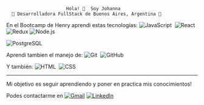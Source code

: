                           Hola! 👋  Soy Johanna
      🚀 Desarrolladora FullStack de Buenos Aires, Argentina 🚀
      
En el Bootcamp de Henry aprendi estas tecnologías:
![JavaScript](https://img.shields.io/badge/-JavaScript-0D1117?style=flat&logo=javascript)&nbsp;
![React](https://img.shields.io/badge/-React-0D1117?style=flat&logo=react)&nbsp;
![Redux](https://img.shields.io/badge/-Redux-000?&logo=Redux)
![Node.js](https://img.shields.io/badge/-Node.js-0D1117?style=flat&logo=node.js)&nbsp;

![PostgreSQL](https://img.shields.io/badge/-PostgreSQL-0D1117?style=flat&logo=postgresql)&nbsp;

Aprendi tambien el manejo de: 
![Git](https://img.shields.io/badge/-Git-0D1117?style=flat&logo=git)&nbsp;
![GitHub](https://img.shields.io/badge/-GitHub-0D1117?style=flat&logo=github)&nbsp;

Y también: 
![HTML](https://img.shields.io/badge/-HTML-0D1117?style=flat&logo=HTML5)&nbsp;
![CSS](https://img.shields.io/badge/-CSS-0D1117?style=flat&logo=CSS3&logoColor=1572B6)&nbsp;

<hr>

Mi objetivo es seguir aprendiendo y poner en practica mis conocimientos!

Podes contactarme en
<a href="mailto:johanna.servodio@hotmail.com.ar"><img src="https://img.icons8.com/bubbles/50/000000/gmail.png" alt="Gmail"/></a>
<a href="https://linkedin.com/in/johanna-servodio"><img src="https://img.icons8.com/bubbles/50/000000/linkedin.png" alt="LinkedIn"/></a>


